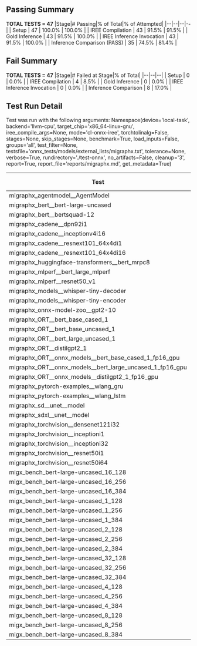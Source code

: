 ## Passing Summary

**TOTAL TESTS = 47**
|Stage|# Passing|% of Total|% of Attempted|
|--|--|--|--|
| Setup | 47 | 100.0% | 100.0% |
| IREE Compilation | 43 | 91.5% | 91.5% |
| Gold Inference | 43 | 91.5% | 100.0% |
| IREE Inference Invocation | 43 | 91.5% | 100.0% |
| Inference Comparison (PASS) | 35 | 74.5% | 81.4% |
## Fail Summary

**TOTAL TESTS = 47**
|Stage|# Failed at Stage|% of Total|
|--|--|--|
| Setup | 0 | 0.0% |
| IREE Compilation | 4 | 8.5% |
| Gold Inference | 0 | 0.0% |
| IREE Inference Invocation | 0 | 0.0% |
| Inference Comparison | 8 | 17.0% |
## Test Run Detail
Test was run with the following arguments:
Namespace(device='local-task', backend='llvm-cpu', target_chip='x86_64-linux-gnu', iree_compile_args=None, mode='cl-onnx-iree', torchtolinalg=False, stages=None, skip_stages=None, benchmark=True, load_inputs=False, groups='all', test_filter=None, testsfile='onnx_tests/models/external_lists/migraphx.txt', tolerance=None, verbose=True, rundirectory='./test-onnx', no_artifacts=False, cleanup='3', report=True, report_file='reports/migraphx.md', get_metadata=True)

| Test | Exit Status | Mean Benchmark Time (ms) | Notes |
|--|--|--|--|
| migraphx_agentmodel__AgentModel | Numerics | 1.2180770386750448 | |
| migraphx_bert__bert-large-uncased | PASS | 384.9294316023588 | |
| migraphx_bert__bertsquad-12 | compilation | None | |
| migraphx_cadene__dpn92i1 | PASS | 164.02185118446747 | |
| migraphx_cadene__inceptionv4i16 | PASS | 5815.466127047936 | |
| migraphx_cadene__resnext101_64x4di1 | PASS | 317.8680228690306 | |
| migraphx_cadene__resnext101_64x4di16 | PASS | 5037.904791533947 | |
| migraphx_huggingface-transformers__bert_mrpc8 | PASS | 408.04260162015754 | |
| migraphx_mlperf__bert_large_mlperf | Numerics | 469.82008839646977 | |
| migraphx_mlperf__resnet50_v1 | PASS | 93.97544552172934 | |
| migraphx_models__whisper-tiny-decoder | PASS | 31.340333096908793 | |
| migraphx_models__whisper-tiny-encoder | Numerics | 178.22552348176637 | |
| migraphx_onnx-model-zoo__gpt2-10 | compilation | None | |
| migraphx_ORT__bert_base_cased_1 | PASS | 88.32906984857148 | |
| migraphx_ORT__bert_base_uncased_1 | PASS | 86.59876244408743 | |
| migraphx_ORT__bert_large_uncased_1 | PASS | 263.7497136990229 | |
| migraphx_ORT__distilgpt2_1 | PASS | 32.30424959590469 | |
| migraphx_ORT__onnx_models__bert_base_cased_1_fp16_gpu | Numerics | 87.16402016580105 | |
| migraphx_ORT__onnx_models__bert_large_uncased_1_fp16_gpu | Numerics | 250.89924575553997 | |
| migraphx_ORT__onnx_models__distilgpt2_1_fp16_gpu | Numerics | 40.072906900335234 | |
| migraphx_pytorch-examples__wlang_gru | PASS | 75.83543078766928 | |
| migraphx_pytorch-examples__wlang_lstm | PASS | 46.911622832218804 | |
| migraphx_sd__unet__model | import_model | None | |
| migraphx_sdxl__unet__model | import_model | None | |
| migraphx_torchvision__densenet121i32 | PASS | 1543.264629940192 | |
| migraphx_torchvision__inceptioni1 | PASS | 203.83629482239485 | |
| migraphx_torchvision__inceptioni32 | PASS | 5781.417194753885 | |
| migraphx_torchvision__resnet50i1 | PASS | 83.82141590118408 | |
| migraphx_torchvision__resnet50i64 | PASS | 5425.937814017137 | |
| migx_bench_bert-large-uncased_16_128 | PASS | 1418.7453625102837 | |
| migx_bench_bert-large-uncased_16_256 | PASS | 3031.883260856072 | |
| migx_bench_bert-large-uncased_16_384 | Numerics | 4607.491585115591 | |
| migx_bench_bert-large-uncased_1_128 | PASS | 151.92728210240602 | |
| migx_bench_bert-large-uncased_1_256 | PASS | 252.55069426364366 | |
| migx_bench_bert-large-uncased_1_384 | PASS | 395.3149889906247 | |
| migx_bench_bert-large-uncased_2_128 | PASS | 248.57508556710346 | |
| migx_bench_bert-large-uncased_2_256 | PASS | 469.84227498372394 | |
| migx_bench_bert-large-uncased_2_384 | PASS | 683.6932860314846 | |
| migx_bench_bert-large-uncased_32_128 | PASS | 2990.3619351486363 | |
| migx_bench_bert-large-uncased_32_256 | PASS | 6013.41537386179 | |
| migx_bench_bert-large-uncased_32_384 | Numerics | 9421.085300544897 | |
| migx_bench_bert-large-uncased_4_128 | PASS | 458.1649216512839 | |
| migx_bench_bert-large-uncased_4_256 | PASS | 788.9728732407093 | |
| migx_bench_bert-large-uncased_4_384 | PASS | 1244.166443745295 | |
| migx_bench_bert-large-uncased_8_128 | PASS | 762.3029164969921 | |
| migx_bench_bert-large-uncased_8_256 | PASS | 1590.222315241893 | |
| migx_bench_bert-large-uncased_8_384 | PASS | 2486.618290344874 | |
